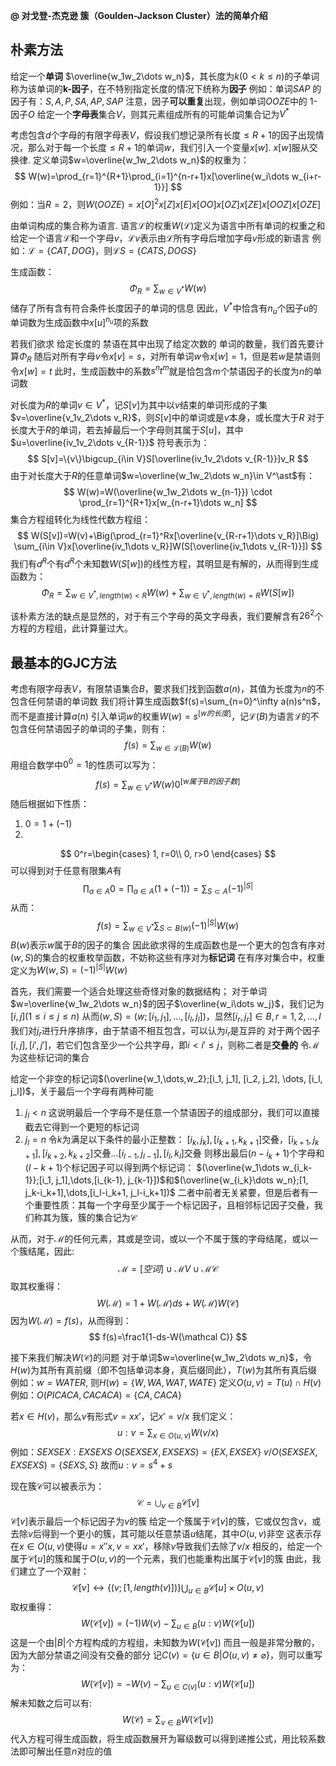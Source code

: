 **@ 对戈登-杰克逊 簇（Goulden-Jackson Cluster）法的简单介绍**
## 朴素方法
给定一个**单词** $\overline{w_1w_2\dots w_n}$，其长度为$k(0\lt k\leq n)$的子单词称为该单词的**k-因子**，在不特别指定长度的情况下统称为**因子**
例如：单词$SAP$ 的因子有：$S, A, P, SA, AP, SAP$
注意，因子**可以重复**出现，例如单词$OOZE$中的 1-因子$O$
给定一个**字母表**集合$V$，则其元素组成所有的可能单词集合记为$V^\ast$

考虑包含$d$个字母的有限字母表$V$，假设我们想记录所有长度$\leq R+1$的因子出现情况，那么对于每一个长度$\leq R+1$的单词$w$，我们引入一个变量$x[w]$. $x[w]$服从交换律.
定义单词$w=\overline{w_1w_2\dots w_n}$的权重为：
$$
W(w)=\prod_{r=1}^{R+1}\prod_{i=1}^{n-r+1}x[\overline{w_i\dots w_{i+r-1}}]
$$
例如：当$R=2$，则$W(OOZE)=x[O]^2x[Z]x[E]x[OO]x[OZ]x[ZE]x[OOZ]x[OZE]$

由单词构成的集合称为语言. 语言$\mathcal L$的权重$W(\mathcal L)$定义为语言中所有单词的权重之和
给定一个语言$\mathcal L$和一个字母$v$，$\mathcal Lv$表示由$\mathcal L$所有字母后增加字母$v$形成的新语言
例如：$\mathcal L=\{CAT, DOG\}$，则$\mathcal LS=\{CATS, DOGS\}$

生成函数：
$$
\Phi_R=\sum_{w\in V^\ast}W(w)
$$
储存了所有含有符合条件长度因子的单词的信息
因此，$V^\ast$中恰含有$n_u$个因子$u$的单词数为生成函数中$x[u]^{n_u}$项的系数

若我们欲求 给定长度的 禁语在其中出现了给定次数的 单词的数量，我们首先要计算$\Phi_R$
随后对所有字母$v$令$x[v]=s$，对所有单词$w$令$x[w]=1$，但是若$w$是禁语则令$x[w]=t$
此时，生成函数中的系数$s^nt^m$就是恰包含$m$个禁语因子的长度为$n$的单词数

对长度为$R$的单词$v\in V^\ast$，记$S[v]$为其中以$v$结束的单词形成的子集
$v=\overline{v_1v_2\dots v_R}$，则$S[v]$中的单词或是$v$本身，或长度大于$R$
对于长度大于$R$的单词，若去掉最后一个字母则其属于$S[u]$，其中$u=\overline{iv_1v_2\dots v_{R-1}}$
符号表示为：
$$
S[v]=\{v\}\bigcup_{i\in V}S[\overline{iv_1v_2\dots v_{R-1}}]v_R
$$
由于对长度大于$R$的任意单词$w=\overline{w_1w_2\dots w_n}\in V^\ast$有：
$$
W(w)=W(\overline{w_1w_2\dots w_{n-1}}) \cdot \prod_{r=1}^{R+1}x[w_{n-r+1}\dots w_n]
$$
集合方程组转化为线性代数方程组：
$$
W(S[v])=W(v)+\Big(\prod_{r=1}^Rx[\overline{v_{R-r+1}\dots v_R}]\Big)
\sum_{i\in V}x[\overline{iv_1\dots v_R}]W(S[\overline{iv_1\dots v_{R-1}}])
$$
我们有$d^R$个有$d^R$个未知数$W(S[w])$的线性方程，其明显是有解的，从而得到生成函数为：
$$
\Phi_R=\sum_{w\in V^\ast, length(w)<R}W(w)+\sum_{w\in V^\ast, length(w)=R}W(S[w])
$$

该朴素方法的缺点是显然的，对于有三个字母的英文字母表，我们要解含有$26^2$个方程的方程组，此计算量过大。

## 最基本的GJC方法
考虑有限字母表$V$，有限禁语集合$B$，要求我们找到函数$a(n)$，其值为长度为$n$的不包含任何禁语的单词数
我们将计算生成函数$f(s)=\sum_{n=0}^\infty a(n)s^n$，而不是直接计算$a(n)$
引入单词$w$的权重$W(w)=s^{[w的长度]}$，记$\mathcal L(B)$为语言$\mathcal L$的不包含任何禁语因子的单词的子集，则有：
$$
f(s)=\sum_{w\in\mathcal L(B)}W(w)
$$
用组合数学中$0^0=1$的性质可以写为：
$$
f(s)=\sum_{w\in V^\ast}W(w)0^{[w属于B的因子数]}
$$
随后根据如下性质：
1. $0=1+(-1)$
2. 
$$
0^r=\begin{cases}
1, r=0\\
0, r>0
\end{cases}
$$
可以得到对于任意有限集$A$有
$$
\prod_{a\in A}0=\prod_{a\in A}(1+(-1))=\sum_{S\subset A}(-1)^{|S|}
$$
从而：
$$
f(s)=\sum_{w\in V^\ast}\sum_{S\subset B(w)}(-1)^{|S|}W(w)
$$
$B(w)$表示$w$属于$B$的因子的集合
因此欲求得的生成函数也是一个更大的包含有序对$(w, S)$的集合的权重枚举函数，不妨称这些有序对为**标记词**
在有序对集合中，权重定义为$W(w, S)=(-1)^{|S|}W(w)$

首先，我们需要一个适合处理这些奇怪对象的数据结构；
对于单词$w=\overline{w_1w_2\dots w_n}$的因子$\overline{w_i\dots w_j}$，我们记为$[i, j](1\leq i \leq j \leq n)$
从而$(w, S)=(w; [i_1, j_1], \dots, [i_l, j_l])$，显然$[i_r, j_r]\in B, r=1, 2, \dots, l$
我们对$j_r$进行升序排序，由于禁语不相互包含，可以认为$i_r$是互异的
对于两个因子$[i, j], [i', j']$，若它们包含至少一个公共字母，即$i\lt i'\leq j$，则称二者是**交叠的**
令$\mathcal M$为这些标记词的集合

给定一个非空的标记词$(\overline{w_1,\dots,w_2};[i_1, j_1], [i_2, j_2], \dots, [i_l, j_l])$，关于最后一个字母有两种可能
1. $j_l<n$
这说明最后一个字母不是任意一个禁语因子的组成部分，我们可以直接截去它得到一个更短的标记词
2. $j_l=n$
令$k$为满足以下条件的最小正整数：
$[i_k, j_k], [i_{k+1}, k_{k+1}]$交叠，$[i_{k+1}, j_{k+1}], [i_{k+2}, k_{k+2}]$交叠...$[i_{l-1}, j_{l-1}], [i_{l}, k_{l}]$交叠
则移出最后$(n-i_k+1)$个字母和$(l-k+1)$个标记因子可以得到两个标记词：
$(\overline{w_1\dots w_{i_k-1}};[i_1, j_1],\dots,[i_{k-1}, j_{k-1}])$和$(\overline{w_{i_k}\dots w_n};[1, j_k-i_k+1],\dots,[i_l-i_k+1, j_l-i_k+1])$
二者中前者无关紧要，但是后者有一个重要性质：其每一个字母至少属于一个标记因子，且相邻标记因子交叠，我们称其为簇，簇的集合记为$\mathcal C$

从而，对于$\mathcal M$的任何元素，其或是空词，或以一个不属于簇的字母结尾，或以一个簇结尾，因此:
$$
\mathcal M = [空词]\cup \mathcal MV \cup \mathcal M\mathcal C
$$
取其权重得：
$$
W(\mathcal M)=1+W(\mathcal M)ds+W(\mathcal M)W(\mathcal C)
$$
因为$W(\mathcal M)=f(s)$，从而得到：
$$
f(s)=\frac1{1-ds-W(\mathcal C)}
$$

接下来我们解决$W(\mathcal C)$的问题
对于单词$w=\overline{w_1w_2\dots w_n}$，令$H(w)$为其所有真前缀（即不包括单词本身，真后缀同此），$T(w)$为其所有真后缀
例如：$w=WATER$, 则$H(w)=\{W, WA, WAT, WATE\}$
定义$O(u, v)=T(u)\cap H(v)$
例如：$O(PICACA, CACACA)=\{CA, CACA\}$

若$x\in H(v)$，那么$v$有形式$v=xx'$，记$x'=v/x$
我们定义：
$$
u:v=\sum_{x\in O(u, v)}W(v/x)
$$
例如：$SEXSEX:EXSEXS$
$O(SEXSEX, EXSEXS)=\{EX, EXSEX\}$
$v/O(SEXSEX, EXSEXS)=\{SEXS, S\}$
故而$u:v=s^4+s$

现在簇$\mathcal C$可以被表示为：
$$
\mathcal C=\bigcup_{v\in B}\mathcal C[v]
$$
$\mathcal C[v]$表示最后一个标记因子为$v$的簇
给定一个簇属于$\mathcal C[v]$的簇，它或仅包含$v$，或去除$v$后得到一个更小的簇，其可能以任意禁语$u$结尾，其中$O(u, v)$非空
这表示存在$x\in O(u, v)$使得$u=x''x, v=xx'$，移除$v$导致我们去除了$v/x$
相反的，给定一个属于$\mathcal C[u]$的簇和属于$O(u, v)$的一个元素，我们也能重构出属于$\mathcal C[v]$的簇
由此，我们建立了一个双射：
$$
\mathcal C[v]\leftrightarrow\{(v; [1, length(v)])\}\bigcup_{u\in B}\mathcal C[u]\times O(u, v)
$$
取权重得：
$$
W(\mathcal C[v])=(-1)W(v)-\sum_{u\in B}(u:v)W(\mathcal C[u])
$$
这是一个由$|B|$个方程构成的方程组，未知数为$W(\mathcal C[v])$
而且一般是非常分散的，因为大部分禁语之间没有交叠的部分
记$C(v)=\{u\in B|O(u, v)\neq \varnothing\}$，则可以重写为：
$$
W(\mathcal C[v])=-W(v)-\sum_{u \in C(v)}(u:v)W(\mathcal C[u])
$$
解未知数之后可以有:
$$
W(\mathcal C)=\sum_{v\in B}W(\mathcal C[v])
$$
代入方程可得生成函数，将生成函数展开为幂级数可以得到递推公式，用比较系数法即可解出任意$n$对应的值